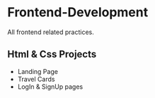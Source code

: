 # Frontend-Development
All frontend related practices.

## Html & Css Projects
- Landing Page
- Travel Cards
- LogIn & SignUp pages
